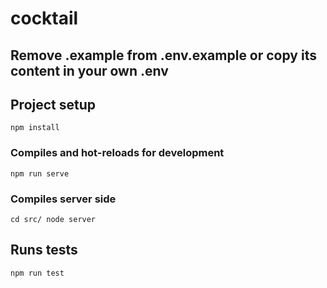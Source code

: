 # cocktail

## Remove .example from .env.example or copy its content in your own .env

## Project setup
```
npm install
```

### Compiles and hot-reloads for development
```
npm run serve
```

### Compiles server side
```
cd src/ node server
```
## Runs tests
```
npm run test
```

